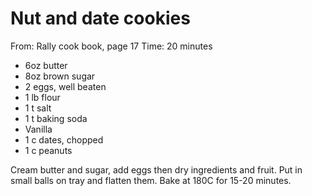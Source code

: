 # Nut and date cookies
From: Rally cook book, page 17
Time: 20 minutes

* 6oz butter
* 8oz brown sugar
* 2 eggs, well beaten
* 1 lb flour
* 1 t salt
* 1 t baking soda
* Vanilla
* 1 c dates, chopped
* 1 c peanuts

Cream butter and sugar, add eggs then dry ingredients and fruit.  Put in small balls on tray and flatten them.  Bake at 180C for 15-20 minutes.

